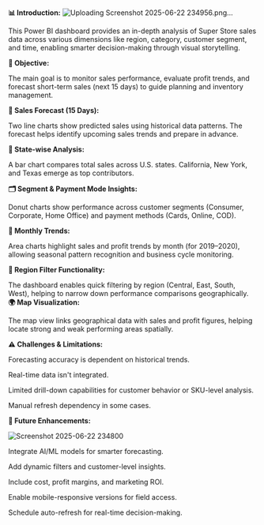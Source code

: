**📊 Introduction:**
![Uploading Screenshot 2025-06-22 234956.png…]()

This Power BI dashboard provides an in-depth analysis of Super Store sales data across various dimensions like region, category, customer segment, and time, enabling smarter decision-making through visual storytelling.

**🎯 Objective:**

The main goal is to monitor sales performance, evaluate profit trends, and forecast short-term sales (next 15 days) to guide planning and inventory management.

**📍 Sales Forecast (15 Days):**

Two line charts show predicted sales using historical data patterns. The forecast helps identify upcoming sales trends and prepare in advance.

**📌 State-wise Analysis:**

A bar chart compares total sales across U.S. states. California, New York, and Texas emerge as top contributors.

**🗂️ Segment & Payment Mode Insights:**

Donut charts show performance across customer segments (Consumer, Corporate, Home Office) and payment methods (Cards, Online, COD).

**📅 Monthly Trends:**

Area charts highlight sales and profit trends by month (for 2019–2020), allowing seasonal pattern recognition and business cycle monitoring.

**📍 Region Filter Functionality:**

The dashboard enables quick filtering by region (Central, East, South, West), helping to narrow down performance comparisons geographically.
**🌍 Map Visualization:**

The map view links geographical data with sales and profit figures, helping locate strong and weak performing areas spatially.

**⚠️ Challenges & Limitations:**


Forecasting accuracy is dependent on historical trends.

Real-time data isn't integrated.

Limited drill-down capabilities for customer behavior or SKU-level analysis.

Manual refresh dependency in some cases.

**🚀 Future Enhancements:**

![Screenshot 2025-06-22 234800](https://github.com/user-attachments/assets/50108fde-1309-46f4-9a2f-5af72da04096)

Integrate AI/ML models for smarter forecasting.

Add dynamic filters and customer-level insights.

Include cost, profit margins, and marketing ROI.

Enable mobile-responsive versions for field access.

Schedule auto-refresh for real-time decision-making.
